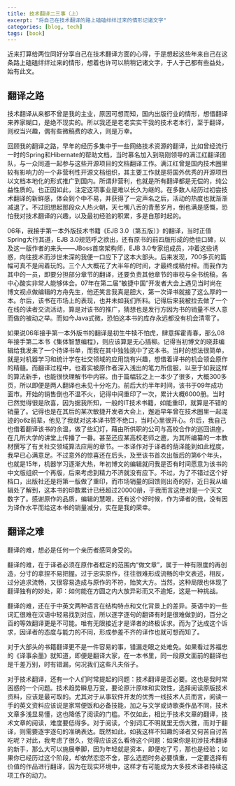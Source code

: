 ```yaml
---
title: 技术翻译二三事（上）
excerpt: "将自己在技术翻译的路上磕磕绊绊过来的情形记诸文字"
categories: [blog, tech]
tags: [book]
---
```


近来打算给两位同好分享自己在技术翻译方面的心得，于是想起这些年来自己在这条路上磕磕绊绊过来的情形，想着也许可以稍稍记诸文字，于人于己都有些益处，始有此文。

## 翻译之路

技术翻译从来都不曾是我的主业，原因可想而知，国内出版行业的情形，想借翻译来养家糊口，是绝不现实的。所以我还是老老实实干我的技术老本行，至于翻译，则权当兴趣，偶有些微稿费的收入，则是万幸。

回顾我的翻译之路，早年的经历多集中于一些网络技术资源的翻译，比如曾经流行一时的Spring和Hibernate的帮助文档，当时慕名加入到晓刚领导的满江红翻译团队，与一众同道一起参与这些开源项目的文档翻译工作。满江红曾是国内技术圈里较有影响力的一个非营利性开源文档组织，其主要工作就是将国外优秀的开源项目以文档本地化的形式推广到国内。所谓非营利，也就是所有翻译都是无偿的，纯公益性质的。也正因如此，注定这项事业是难以长久为继的。在多数人经历过初尝技术翻译的新鲜感，体会到个中不易，并获得了一定声名之后，活动的热度也就渐渐减退了。不过回想起那段众人热火朝，天七嘴八舌的青葱岁月，倒也满是感慨，恐怕我对技术翻译的兴趣，以及最初经验的积累，多是自那时起的。

06年，我接手第一本外版技术书籍《EJB 3.0（第五版）》的翻译，当时正值Spring大行其道，EJB 3.0规范呼之欲出，还有原书的前四版形成的绝佳口碑，以及这一版作者的来头——JBoss首席架构师，EJB 3.0专家组成员，冲着这些诱惑，向往技术而涉世未深的我便一口应下了这本大部头。后来发现，700多页的篇幅可真不是闹着玩的。三个人大概花了大半年的时间，才最终成稿付梓。而我作为其中的一员，即要分担部分章节的翻译，还要负责其他章节的审校与全书统稿，各中心酸实非常人能够体会。07年在第二届“敏捷中国”开发者大会上遇见当时尚在博文视点做编辑的方舟先生，他还笑言我真是胆大，第一次译书就接了这么厚的一本。尔后，该书在市场上的表现，也并未如我们所料。记得后来我被拉去做了一个在线的读者交流活动，算是对该书的推广，猜想也是发行方因为书的销量不尽人意而做的被动之举。而如今Java式微，恐怕这本书的库存永远都没有机会清零了。

如果说06年接手第一本外版书的翻译是初生牛犊不怕虎，肆意挥霍青春，那么08年接手第二本书《集体智慧编程》，则应该算是无心插柳。记得当初博文的晓菲编辑给我发来了一个待译书单，而我在其中独独挑中了这本书。当时的想法很简单，就是对机器学习和统计学在社交领域的应用饶有兴趣，想借着译书的机会领会原作的精髓。而翻译过程中，也着实被原作者深入浅出的笔力所信服，以至于如我这样的算法新手，也能很快理解书中内容。由于篇幅较之上一本少了很多，大概300多页，所以即便是两人翻译也未见十分吃力。前后大约半年时间，该书于09年成功面市。开始的销售倒也不温不火，记得中间重印了一次，累计大概6000册。当时已然觉得很是欣喜，因为据我所知，一般的IT技术书籍，如能重印，就算是不错的销量了。记得也是在其后的某次敏捷开发者大会上，邂逅早年曾在技术圈里一起混迹的o6z前辈，他见了我就对这本译书赞不绝口，当时心里很开心。尔后，我自己也借着翻译该书的余温，做了些幻灯，藉由所供职的公司与高校合作的巡回讲座，在几所大学的讲堂上传播了一番。甚至还应某高校老师之邀，为其所编纂的一本教材撰写了有关社交领域算法应用的章节。一本译作对于译者的荫泽能到如此程度，我早已心满意足。不过意外的惊喜还在后头，及至该书首次出版后的第6个年头，也就是15年，机器学习逐渐大热，年初博文的编辑就问我是否有时间愿意为该书的中文版组织一个再版，后来考虑到精力不济就没有应下。不过，为了不错过这个好档口，出版社还是将第一版做了重印，而市场销量的回馈则出奇的好，近日我从编辑处了解到，这本书的印数累计已经超过20000册，于我而言这绝对是一个天文数字了。感谢原作的品质，编辑的慧眼，还有这个好时候，作为译者的我，没有因为译作水平而给这本书的销量减分，实在是我的荣幸。

## 翻译之难

翻译的难，想必是任何一个亲历者感同身受的。

翻译的难，在于译者必须在原作者框定的范围内“做文章”，属于一种有限度的再创造，分寸的拿捏不易把握。过于忠实原作，往往很难形成流畅的中文表述，相反，过分追求流畅，又很容易造成与原作的不符，贻笑大方。当然，这种局限也体现了翻译独有的妙处，即：如何能在方圆之内大放异彩而又不逾矩，这是一种挑战。

翻译的难，还在于中英文两种语言在结构特点和文化背景上的差异。英语中的一些词汇很难在汉语中轻易找到对应，所以逐字逐句的翻译有时是很难做到的，百分之百的等效翻译更是不可能。唯有无限接近才是译者的终极诉求。而为了达成这个诉求，因译者的态度与能力的不同，形成参差不齐的译作也就可想而知了。

对于大部头的书籍翻译更不是一件容易的事，错漏走眼之处难免。如果看过苏福忠的《译事余墨》就知道，即便是翻译大家，在一本书里，同一段原文面前的翻译也是千差万别，时有错漏，何况我们这些凡夫俗子。

对于技术翻译，还有一个人们时常提起的问题：技术翻译是否必要。这也是我时常困惑的一个问题。技术趋势瞬息万变，要论原汁原味和实效性，选择阅读原版技术资料，应该是最可取的。尤其对于从事软件开发的优秀一线技术人员而言，阅读一手的英文资料应该说是家常便饭和必备技能，加之与文学或诗歌类作品不同，技术文章多浅显易懂，这也降低了阅读的门槛。不仅如此，相比于技术文章的翻译，技术文章的阅读，难度要低得多。对于阅读，个别词汇不明就里无伤大雅，而对于翻译，则需要逐字逐句的准确表达。既然如此，如我这样不知趣的译者又何苦自讨苦吃呢？对此，我考虑了很久，觉得应该这么看待这个问题：如果你是初涉技术翻译的新手，那么大可以施展拳脚，因为年轻就是资本，即便吃了亏，那也是经验；如果你已经历过这个阶段，却依然恋恋不舍，那么选题时务必要慎重，一定要选择有价值的作品进行翻译，因为在现实环境中，这样才有可能成为大多技术译者持续这项工作的动力。

